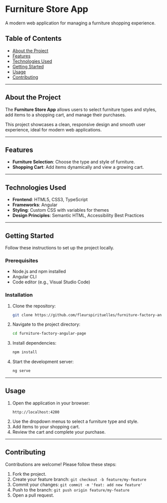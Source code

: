 # Furniture Store App

A modern web application for managing a furniture shopping experience.

## Table of Contents
- [About the Project](#about-the-project)
- [Features](#features)
- [Technologies Used](#technologies-used)
- [Getting Started](#getting-started)
- [Usage](#usage)
- [Contributing](#contributing)

---

## About the Project
The **Furniture Store App** allows users to select furniture types and styles, add items to a shopping cart, and manage their purchases.

This project showcases a clean, responsive design and smooth user experience, ideal for modern web applications.

---

## Features
- **Furniture Selection**: Choose the type and style of furniture.
- **Shopping Cart**: Add items dynamically and view a growing cart.

---

## Technologies Used
- **Frontend**: HTML5, CSS3, TypeScript
- **Frameworks**: Angular
- **Styling**: Custom CSS with variables for themes
- **Design Principles**: Semantic HTML, Accessibility Best Practices

---

## Getting Started
Follow these instructions to set up the project locally.

### Prerequisites
- Node.js and npm installed
- Angular CLI
- Code editor (e.g., Visual Studio Code)

### Installation
1. Clone the repository:
   ```bash
   git clone https://github.com/fleurspirituelles/furniture-factory-angular-page
   ```
2. Navigate to the project directory:
   ```bash
   cd furniture-factory-angular-page
   ```
3. Install dependencies:
   ```bash
   npm install
   ```
4. Start the development server:
   ```bash
   ng serve
   ```

---

## Usage
1. Open the application in your browser:
   ```
   http://localhost:4200
   ```
2. Use the dropdown menus to select a furniture type and style.
3. Add items to your shopping cart.
4. Review the cart and complete your purchase.

---

## Contributing
Contributions are welcome! Please follow these steps:
1. Fork the project.
2. Create your feature branch: `git checkout -b feature/my-feature`
3. Commit your changes: `git commit -m 'feat: add new feature'`
4. Push to the branch: `git push origin feature/my-feature`
5. Open a pull request.
